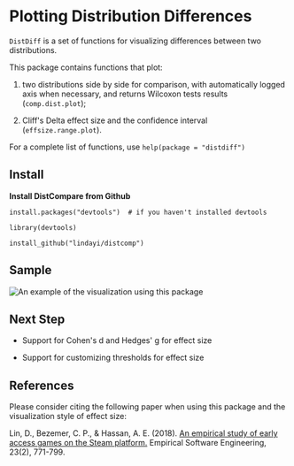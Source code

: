# Plotting Distribution Differences

`DistDiff` is a set of functions for visualizing differences between two distributions.

This package contains functions that plot:

1) two distributions side by side for comparison, with automatically logged axis when necessary, and returns Wilcoxon tests results (`comp.dist.plot`);

2) Cliff's Delta effect size and the confidence interval (`effsize.range.plot`).

For a complete list of functions, use `help(package = "distdiff")`

## Install

**Install DistCompare from Github**
```
install.packages("devtools")  # if you haven't installed devtools

library(devtools)

install_github("lindayi/distcomp")
```

## Sample

![An example of the visualization using this package](https://www.researchgate.net/profile/Dayi_Lin/publication/317570653/figure/fig7/AS:505247143809024@1497471714173/Distribution-of-the-update-frequency-measured-as-the-median-number-of-days-between.png)

## Next Step

- Support for Cohen's d and Hedges' g for effect size

- Support for customizing thresholds for effect size

## References
Please consider citing the following paper when using this package and the visualization style of effect size:

Lin, D., Bezemer, C. P., & Hassan, A. E. (2018). [An empirical study of early access games on the Steam platform.](https://www.researchgate.net/publication/317570653_An_Empirical_Study_of_Early_Access_Games_on_the_Steam_Platform) Empirical Software Engineering, 23(2), 771-799.
